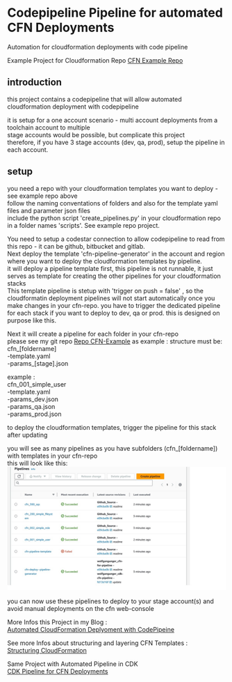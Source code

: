 # Codepipeline Pipeline for automated CFN Deployments
Automation for cloudformation deployments with code pipeline


  
Example Project for Cloudformation Repo
<a href="https://github.com/wolfgangunger/cfn-for-pipeline" target="_blank">CFN Example Repo</a>   
  

   
## introduction
this project contains a codepipeline that will allow automated cloudformation deployment with codepipeline  
  
it is setup for a one account scenario - multi account deployments from a toolchain account to multiple  
stage accounts would be possible, but complicate this project   
therefore, if you have 3 stage accounts (dev, qa, prod), setup the pipeline in each account.  


## setup
you need a repo with your cloudformation templates you want to deploy - see example repo above  
follow the naming conventations of folders and also for the template yaml files and parameter json files  
include the python script 'create_pipelines.py' in your cloudformation repo in a folder names 'scripts'. See example repo project.  

You need to setup a codestar connection to allow codepipeline to read from this repo - it can be github, bitbucket and gitlab.   
Next deploy the template 'cfn-pipeline-generator' in the account and region where you want to deploy the cloudformation templates by pipeline.    
it will deploy a pipeline template first, this pipeline is not runnable, it just serves as template for creating the other pipelines for your cloudformation stacks  
This template pipeline is stetup with 'trigger on push = false' , so the cloudformatin deployment pipelines will not 
start automatically once you make changes in your cfn-repo. 
you have to trigger the dedicated pipeline for each stack if you want to deploy to dev, qa or prod. this is designed on purpose like this.  



Next it will create a pipeline for each folder in your cfn-repo  
please see my git repo 
[Repo CFN-Example](https://github.com/wolfgangunger/cfn-for-pipeline)
 as example :
structure must be:   
cfn_[foldername]  
-template.yaml  
-params_[stage].json  

example :   
cfn_001_simple_user  
-template.yaml  
-params_dev.json  
-params_qa.json  
-params_prod.json  

to deploy the cloudformation templates, trigger the pipeline for this stack after updating  

you will see as many pipelines as you have subfolders (cfn_[foldername]) with templates in your cfn-repo  
this will look like this:  
![image](https://github.com/wolfgangunger/cdk-cfn-pipeline/blob/main/pipeline-cfn2.jpg)


you can now use these pipelines to deploy to your stage account(s) and avoid manual deployments on the cfn web-console  


More Infos this Project in my Blog :  
<a href="https://www.sccbrasil.com/blog/aws/cfn-structure.html" target="_blank">Automated CloudFormation Deplyoment with CodePipeine</a>  

See more Infos about structuring and layering CFN Templates :  
<a href="https://www.sccbrasil.com/blog/aws/cfn-structure.html" target="_blank">Structuring CloudFormation</a>  


Same Project with Automated Pipeline in CDK  
<a href="https://github.com/wolfgangunger/cdk-cfn-pipeline" target="_blank">CDK Pipeline for CFN Deployments</a>   